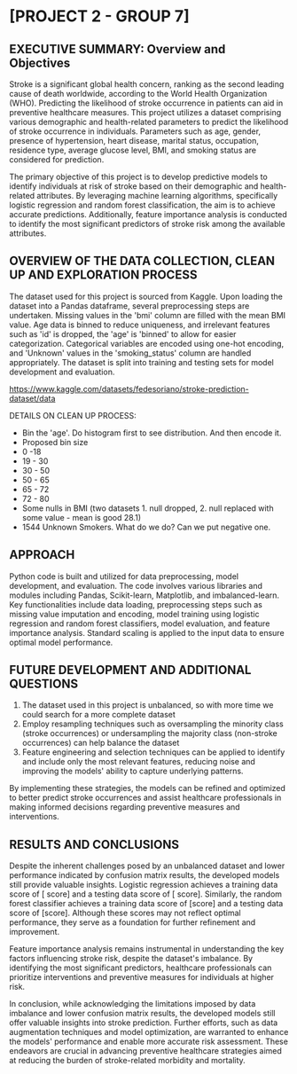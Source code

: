 # [PROJECT 2 - GROUP 7]

## EXECUTIVE SUMMARY: Overview and Objectives

Stroke is a significant global health concern, ranking as the second leading cause of death worldwide, according to the World Health Organization (WHO). Predicting the likelihood of stroke occurrence in patients can aid in preventive healthcare measures. This project utilizes a dataset comprising various demographic and health-related parameters to predict the likelihood of stroke occurrence in individuals. Parameters such as age, gender, presence of hypertension, heart disease, marital status, occupation, residence type, average glucose level, BMI, and smoking status are considered for prediction.

The primary objective of this project is to develop predictive models to identify individuals at risk of stroke based on their demographic and health-related attributes. By leveraging machine learning algorithms, specifically logistic regression and random forest classification, the aim is to achieve accurate predictions. Additionally, feature importance analysis is conducted to identify the most significant predictors of stroke risk among the available attributes.

## OVERVIEW OF THE DATA COLLECTION, CLEAN UP AND EXPLORATION PROCESS 

The dataset used for this project is sourced from Kaggle. Upon loading the dataset into a Pandas dataframe, several preprocessing steps are undertaken. Missing values in the 'bmi' column are filled with the mean BMI value. Age data is binned to reduce uniqueness, and irrelevant features such as 'id' is dropped, the 'age' is 'binned' to allow for easier categorization. Categorical variables are encoded using one-hot encoding, and 'Unknown' values in the 'smoking_status' column are handled appropriately. The dataset is split into training and testing sets for model development and evaluation.

https://www.kaggle.com/datasets/fedesoriano/stroke-prediction-dataset/data

DETAILS ON CLEAN UP PROCESS:
* Bin the 'age'. Do histogram first to see distribution. And then encode it.
* Proposed bin size
* 0 -18
* 19 - 30
* 30 - 50
* 50 - 65
* 65 - 72
* 72 - 80
* Some nulls in BMI (two datasets 1. null dropped, 2. null replaced with some value - mean is good 28.1)
* 1544 Unknown Smokers. What do we do? Can we put negative one. 

## APPROACH
Python code is built and utilized for data preprocessing, model development, and evaluation. The code involves various libraries and modules including Pandas, Scikit-learn, Matplotlib, and imbalanced-learn. Key functionalities include data loading, preprocessing steps such as missing value imputation and encoding, model training using logistic regression and random forest classifiers, model evaluation, and feature importance analysis. Standard scaling is applied to the input data to ensure optimal model performance.

## FUTURE DEVELOPMENT AND ADDITIONAL QUESTIONS
1. The dataset used in this project is unbalanced, so with more time we could search for a more complete dataset
2. Employ resampling techniques such as oversampling the minority class (stroke occurrences) or undersampling the majority class (non-stroke occurrences) can help balance the dataset
3. Feature engineering and selection techniques can be applied to identify and include only the most relevant features, reducing noise and improving the models' ability to capture underlying patterns.   

By implementing these strategies, the models can be refined and optimized to better predict stroke occurrences and assist healthcare professionals in making informed decisions regarding preventive measures and interventions.

## RESULTS AND CONCLUSIONS
Despite the inherent challenges posed by an unbalanced dataset and lower performance indicated by confusion matrix results, the developed models still provide valuable insights. Logistic regression achieves a training data score of [ score] and a testing data score of [ score]. Similarly, the random forest classifier achieves a training data score of [score] and a testing data score of [score]. Although these scores may not reflect optimal performance, they serve as a foundation for further refinement and improvement.

Feature importance analysis remains instrumental in understanding the key factors influencing stroke risk, despite the dataset's imbalance. By identifying the most significant predictors, healthcare professionals can prioritize interventions and preventive measures for individuals at higher risk.

In conclusion, while acknowledging the limitations imposed by data imbalance and lower confusion matrix results, the developed models still offer valuable insights into stroke prediction. Further efforts, such as data augmentation techniques and model optimization, are warranted to enhance the models' performance and enable more accurate risk assessment. These endeavors are crucial in advancing preventive healthcare strategies aimed at reducing the burden of stroke-related morbidity and mortality.
